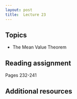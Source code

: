 ```yaml
---
layout: post
title:  Lecture 23
---
```


## Topics

* The Mean Value Theorem

## Reading assignment

Pages 232-241

## Additional resources



